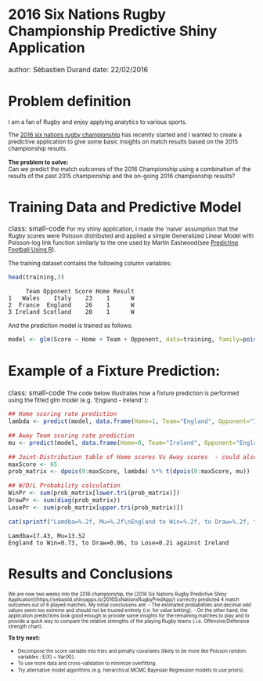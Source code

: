 <style>
.footer {
    color: black;
    background: #E8E8E8;
    position: fixed;
    top: 90%;
    text-align:center;
    width:100%;
}
.small-code pre code {
  font-size: 1em;
}
</style>

2016 Six Nations Rugby Championship Predictive Shiny Application
========================================================
author: Sébastien Durand
date: 22/02/2016

Problem definition
========================================================
<small>
I am a fan of Rugby and enjoy applying analytics to various sports.  

The [2016 six nations rugby championship](https://en.wikipedia.org/wiki/2016_Six_Nations_Championship) has recently started and I wanted to create a predictive application to give some basic insights on match results based on the 2015 championship results.

__The problem to solve:__  
Can we predict the match outcomes of the 2016 Championship using a combination of the results of the past 2015 championship and the on-going 2016 championship results?
</small>


Training Data and Predictive Model
========================================================
class: small-code
<small>
For my shiny application, I made the 'naive' assumption that the Rugby scores were Poisson distributed and applied a simple Generalized Linear Model with Poisson-log link function similarly to the one used by  Martin Eastwood(see [Predicting Football Using R](http://pena.lt/y/2014/11/02/predicting-football-using-r/)).
</small>



<small>The training dataset contains the following column variables:</small>

```r
head(training,3)
```

```
     Team Opponent Score Home Result
1   Wales    Italy    23    1      W
2  France  England    26    1      W
3 Ireland Scotland    28    1      W
```

<small>And the prediction model is trained as follows:</small>

```r
model <- glm(Score ~ Home + Team + Opponent, data=training, family=poisson(link="log"))
```


Example of a Fixture Prediction: 
========================================================
class: small-code
<small>The code below illustrates how a fixture prediction is performed using the fitted glm model (e.g. 'England - Ireland' ):</small>

```r
## Home scoring rate prediction
lambda <- predict(model, data.frame(Home=1, Team="England", Opponent="Ireland"), type="response")

## Away Team scoring rate prediction
mu <- predict(model, data.frame(Home=0, Team="Ireland", Opponent="England"), type="response")

## Joint-Distribution table of Home scores Vs Away scores  - could also have used mean(rpois(1000,lambda)>rpois(1000,mu)) instead.
maxScore <- 65
prob_matrix <- dpois(0:maxScore, lambda) %*% t(dpois(0:maxScore, mu))

## W/D/L Probability calculation
WinPr <- sum(prob_matrix[lower.tri(prob_matrix)])
DrawPr <- sum(diag(prob_matrix))
LosePr <- sum(prob_matrix[upper.tri(prob_matrix)])

cat(sprintf("Lamdba=%.2f, Mu=%.2f\nEngland to Win=%.2f, to Draw=%.2f, to Lose=%.2f against Ireland",lambda,mu,WinPr,DrawPr,LosePr))
```

```
Lamdba=17.43, Mu=13.52
England to Win=0.73, to Draw=0.06, to Lose=0.21 against Ireland
```



Results and Conclusions
========================================================
<small>
<small>We are now two weeks into the 2016 championship, the [2016 Six Nations Rugby Predictive Shiny Application](https://sebastid.shinyapps.io/2016SixNationsRugbyPredApp/) correctly predicted 4 match outcomes out of 6 played matches. My initial conclusions are:  
- The estimated probabilities and decimal odd values seem too extreme and should not be trusted entirely (i.e. for value betting). 
- On the other hand, the application predictions look good enough to provide some insights for the remaining matches to play and to provide a quick way to compare the relative strengths of the playing Rugby teams (.i.e. Offensive/Defensive strength chart).</small>  

__To try next:__
- <small>Decompose the score variable into tries and penalty covariates (likely to be more like Poisson random variables : E(X) ~ Var(X)).</small>
- <small>To use more data and cross-validation to minimize overfitting.</small>
- <small>Try alternative model algorithms (e.g. hierarchical MCMC Bayesian Regression models to use priors).</small>
</small>



